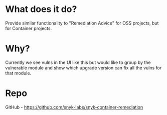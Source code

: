 # What does it do?
Provide similar functionality to "Remediation Advice" for OSS projects, but for Container projects.

# Why?
Currently we see vulns in the UI like this but would like to group by the vulnerable module and show which upgrade version can fix all the vulns for that module.

# Repo
GitHub - https://github.com/snyk-labs/snyk-container-remediation
